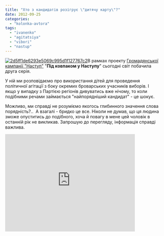 ```yaml
---
title: "Хто з кандидатів розігрує \"дитячу карту\"?"
date: 2012-09-25
categories: 
  - "kolonka-avtora"
tags: 
  - "ivanenko"
  - "agitatsiya"
  - "vibori"
  - "nastup"
---
```


[![](https://mpz.brovary.org/wp-content/uploads/2012/09/2d5ff1de6293e5069c995d1f127767c2.jpg "2d5ff1de6293e5069c995d1f127767c2")](https://mpz.brovary.org/wp-content/uploads/2012/09/2d5ff1de6293e5069c995d1f127767c2.jpg)В рамках проекту [Громадянської кампанії "Наступ"](http://www.nastup.info/) "**Під ковпаком у Наступу**" сьогодні світ побачила друга серія.

У ній ми розповідаємо про використання дітей для проведення політичної агітації з боку окремих броварських учасників виборів. І якщо у випадку з Партією регіонів дивуватись вже нічому, то коли подібними речами займається "найпорядніший кандидат" - це шокує.

Можливо, ми справді не розуміємо якогось глибинного значення слова порядність?..  А взагалі - бридко це все. Ніколи не думав, що ця людина зможе опуститись до подібного, хоча й повагу в мене цей чоловік в останній рік не викликав. Запрошую до перегляду, інформація справді важлива.

<iframe src="http://www.youtube.com/embed/IOLFpxyPVQQ" frameborder="0" width="420" height="315"></iframe>
